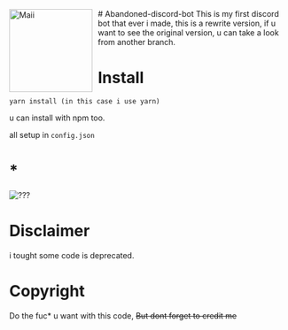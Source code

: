 <img width="150" height="150" align="left" style="float: left; margin: 0 10px 0 0;" alt="Maii" src="https://media.discordapp.net/attachments/704010806383214692/794469248851378196/cok.gif">
# Abandoned-discord-bot
This is my first discord bot that ever i made, this is a rewrite version, if u want to see the original version, u can take a look from another branch.

# Install
```
yarn install (in this case i use yarn)
```
u can install with npm too.

all setup in `config.json`

# *
<img width="auto" height="auto" alt="???" src="https://aizuu.my.id/screen/Discord_WmEuip5r38.png">

# Disclaimer
i tought some code is deprecated.

# Copyright
Do the fuc* u want with this code, ~~But dont forget to credit me~~
